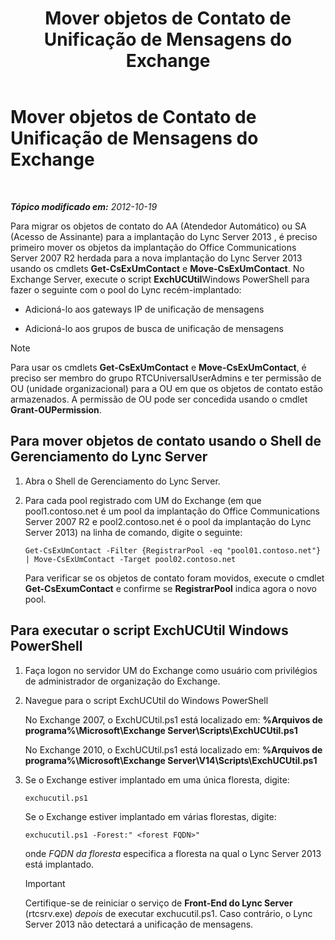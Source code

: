 ﻿---
title: Mover objetos de Contato de Unificação de Mensagens do Exchange
TOCTitle: Mover objetos de Contato de Unificação de Mensagens do Exchange
ms:assetid: 35c7e987-41b5-4798-b617-3303f20e52e3
ms:mtpsurl: https://technet.microsoft.com/pt-br/library/JJ688022(v=OCS.15)
ms:contentKeyID: 49886176
ms.date: 05/19/2016
mtps_version: v=OCS.15
ms.translationtype: HT
---

# Mover objetos de Contato de Unificação de Mensagens do Exchange

 

_**Tópico modificado em:** 2012-10-19_

Para migrar os objetos de contato do AA (Atendedor Automático) ou SA (Acesso de Assinante) para a implantação do Lync Server 2013 , é preciso primeiro mover os objetos da implantação do Office Communications Server 2007 R2 herdada para a nova implantação do Lync Server 2013 usando os cmdlets **Get-CsExUmContact** e **Move-CsExUmContact**. No Exchange Server, execute o script **ExchUCUtil**Windows PowerShell para fazer o seguinte com o pool do Lync recém-implantado:

  - Adicioná-lo aos gateways IP de unificação de mensagens

  - Adicioná-lo aos grupos de busca de unificação de mensagens

> [!note]  
> Para usar os cmdlets <strong>Get-CsExUmContact</strong> e <strong>Move-CsExUmContact</strong>, é preciso ser membro do grupo RTCUniversalUserAdmins e ter permissão de OU (unidade organizacional) para a OU em que os objetos de contato estão armazenados. A permissão de OU pode ser concedida usando o cmdlet <strong>Grant-OUPermission</strong>.

## Para mover objetos de contato usando o Shell de Gerenciamento do Lync Server

1.  Abra o Shell de Gerenciamento do Lync Server.

2.  Para cada pool registrado com UM do Exchange (em que pool1.contoso.net é um pool da implantação do Office Communications Server 2007 R2 e pool2.contoso.net é o pool da implantação do Lync Server 2013) na linha de comando, digite o seguinte:
    
        Get-CsExUmContact -Filter {RegistrarPool -eq "pool01.contoso.net"} | Move-CsExUmContact -Target pool02.contoso.net
    
    Para verificar se os objetos de contato foram movidos, execute o cmdlet **Get-CsExumContact** e confirme se **RegistrarPool** indica agora o novo pool.

## Para executar o script ExchUCUtil Windows PowerShell

1.  Faça logon no servidor UM do Exchange como usuário com privilégios de administrador de organização do Exchange.

2.  Navegue para o script ExchUCUtil do Windows PowerShell
    
    No Exchange 2007, o ExchUCUtil.ps1 está localizado em: **%Arquivos de programa%\\Microsoft\\Exchange Server\\Scripts\\ExchUCUtil.ps1**
    
    No Exchange 2010, o ExchUCUtil.ps1 está localizado em: **%Arquivos de programa%\\Microsoft\\Exchange Server\\V14\\Scripts\\ExchUCUtil.ps1**

3.  Se o Exchange estiver implantado em uma única floresta, digite:
    
        exchucutil.ps1
    
    Se o Exchange estiver implantado em várias florestas, digite:
    
        exchucutil.ps1 -Forest:" <forest FQDN>"
    
    onde *FQDN da floresta* especifica a floresta na qual o Lync Server 2013 está implantado.
    
    > [!important]  
    > Certifique-se de reiniciar o serviço de <strong>Front-End do Lync Server</strong> (rtcsrv.exe) <em>depois</em> de executar exchucutil.ps1. Caso contrário, o Lync Server 2013 não detectará a unificação de mensagens.
